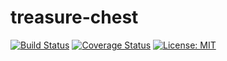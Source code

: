 # treasure-chest

[![Build Status](https://travis-ci.org/iwburns/treasure-chest.svg?branch=master)](https://travis-ci.org/iwburns/treasure-chest)
[![Coverage Status](https://coveralls.io/repos/github/iwburns/treasure-chest/badge.svg?branch=master)](https://coveralls.io/github/iwburns/treasure-chest?branch=master)
[![License: MIT](https://img.shields.io/badge/License-MIT-yellow.svg)](https://opensource.org/licenses/MIT)
